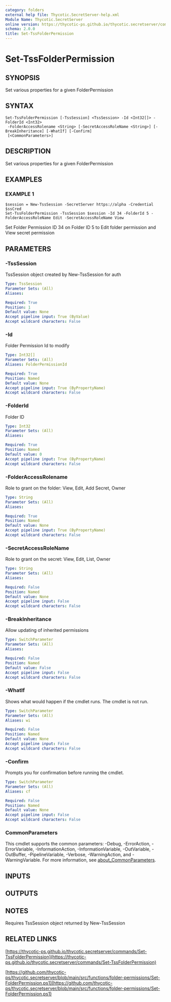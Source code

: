 ```yaml
---
category: folders
external help file: Thycotic.SecretServer-help.xml
Module Name: Thycotic.SecretServer
online version: https://thycotic-ps.github.io/thycotic.secretserver/commands/Set-TssFolderPermission
schema: 2.0.0
title: Set-TssFolderPermission
---
```


# Set-TssFolderPermission

## SYNOPSIS
Set various properties for a given FolderPermission

## SYNTAX

```
Set-TssFolderPermission [-TssSession] <TssSession> -Id <Int32[]> -FolderId <Int32>
 -FolderAccessRolename <String> [-SecretAccessRoleName <String>] [-BreakInheritance] [-WhatIf] [-Confirm]
 [<CommonParameters>]
```

## DESCRIPTION
Set various properties for a given FolderPermission

## EXAMPLES

### EXAMPLE 1
```
$session = New-TssSession -SecretServer https://alpha -Credential $ssCred
Set-TssFolderPermission -TssSession $session -Id 34 -FolderId 5 -FolderAccessRoleName Edit -SecretAccessRoleName View
```

Set Folder Permission ID 34 on Folder ID 5 to Edit folder permission and View secret permission

## PARAMETERS

### -TssSession
TssSession object created by New-TssSession for auth

```yaml
Type: TssSession
Parameter Sets: (All)
Aliases:

Required: True
Position: 1
Default value: None
Accept pipeline input: True (ByValue)
Accept wildcard characters: False
```

### -Id
Folder Permission Id to modify

```yaml
Type: Int32[]
Parameter Sets: (All)
Aliases: FolderPermissionId

Required: True
Position: Named
Default value: None
Accept pipeline input: True (ByPropertyName)
Accept wildcard characters: False
```

### -FolderId
Folder ID

```yaml
Type: Int32
Parameter Sets: (All)
Aliases:

Required: True
Position: Named
Default value: 0
Accept pipeline input: True (ByPropertyName)
Accept wildcard characters: False
```

### -FolderAccessRolename
Role to grant on the folder: View, Edit, Add Secret, Owner

```yaml
Type: String
Parameter Sets: (All)
Aliases:

Required: True
Position: Named
Default value: None
Accept pipeline input: True (ByPropertyName)
Accept wildcard characters: False
```

### -SecretAccessRoleName
Role to grant on the secret: View, Edit, List, Owner

```yaml
Type: String
Parameter Sets: (All)
Aliases:

Required: False
Position: Named
Default value: None
Accept pipeline input: False
Accept wildcard characters: False
```

### -BreakInheritance
Allow updating of inherited permissions

```yaml
Type: SwitchParameter
Parameter Sets: (All)
Aliases:

Required: False
Position: Named
Default value: False
Accept pipeline input: False
Accept wildcard characters: False
```

### -WhatIf
Shows what would happen if the cmdlet runs.
The cmdlet is not run.

```yaml
Type: SwitchParameter
Parameter Sets: (All)
Aliases: wi

Required: False
Position: Named
Default value: None
Accept pipeline input: False
Accept wildcard characters: False
```

### -Confirm
Prompts you for confirmation before running the cmdlet.

```yaml
Type: SwitchParameter
Parameter Sets: (All)
Aliases: cf

Required: False
Position: Named
Default value: None
Accept pipeline input: False
Accept wildcard characters: False
```

### CommonParameters
This cmdlet supports the common parameters: -Debug, -ErrorAction, -ErrorVariable, -InformationAction, -InformationVariable, -OutVariable, -OutBuffer, -PipelineVariable, -Verbose, -WarningAction, and -WarningVariable. For more information, see [about_CommonParameters](http://go.microsoft.com/fwlink/?LinkID=113216).

## INPUTS

## OUTPUTS

## NOTES
Requires TssSession object returned by New-TssSession

## RELATED LINKS

[https://thycotic-ps.github.io/thycotic.secretserver/commands/Set-TssFolderPermission](https://thycotic-ps.github.io/thycotic.secretserver/commands/Set-TssFolderPermission)

[https://github.com/thycotic-ps/thycotic.secretserver/blob/main/src/functions/folder-permissions/Set-FolderPermission.ps1](https://github.com/thycotic-ps/thycotic.secretserver/blob/main/src/functions/folder-permissions/Set-FolderPermission.ps1)


